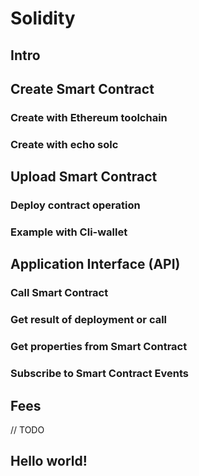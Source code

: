 # Solidity

## Intro

## Create Smart Contract

### Create with Ethereum toolchain

### Create with echo solc

## Upload Smart Contract

### Deploy contract operation

### Example with Cli-wallet

## Application Interface (API)

### Call Smart Contract

### Get result of deployment or call

### Get properties from Smart Contract

### Subscribe to Smart Contract Events

## Fees
// TODO

## Hello world!